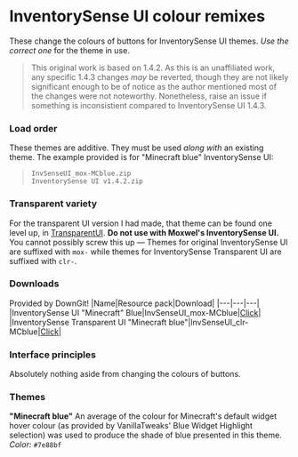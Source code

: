 # InventorySense UI colour remixes
These change the colours of buttons for InventorySense UI themes. _Use the correct one_ for the theme in use.

> This original work is based on 1.4.2. As this is an unaffiliated work, any specific 1.4.3 changes _may_ be reverted, though they are not likely significant enough to be of notice as the author mentioned most of the changes were not noteworthy. Nonetheless, raise an issue if something is inconsistient compared to InventorySense UI 1.4.3.

### Load order
These themes are additive. They must be used _along with_ an existing theme. The example provided is for "Minecraft blue" InventorySense UI:
> `InvSenseUI_mox-MCblue.zip`  
> `InventorySense UI v1.4.2.zip`  
  
### Transparent variety
For the transparent UI version I had made, that theme can be found one level up, in [TransparentUI](https://github.com/Hebgbs/minecraftMods/tree/master/InvSenseRmx/TransparentUI). **Do not use with Moxwel's InventorySense UI.** You cannot possibly screw this up — Themes for original InventorySense UI are suffixed with `mox-` while themes for InventorySense Transparent UI are suffixed with `clr-`.

### Downloads
Provided by DownGit!
|Name|Resource pack|Download|
|---|---|---|
|InventorySense UI "Minecraft" Blue|InvSenseUI_mox-MCblue|[Click](https://downgit.github.io/#/home?url=https://github.com/Hebgbs/minecraftMods/tree/master/InvSenseRmx/colourRmx/InvSenseUI_mox-MCblue)|
|InventorySense Transparent UI "Minecraft blue"|InvSenseUI_clr-MCblue|[Click](https://downgit.github.io/#/home?url=https://github.com/Hebgbs/minecraftMods/tree/master/InvSenseRmx/colourRmx/InvSenseUI_clr-MCblue)|

### Interface principles
Absolutely nothing aside from changing the colours of buttons.

### Themes
**"Minecraft blue"**
An average of the colour for Minecraft's default widget hover colour (as provided by VanillaTweaks' Blue Widget Highlight selection) was used to produce the shade of blue presented in this theme.  
_Color:_ `#7e88bf`
